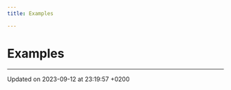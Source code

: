 ```yaml
---
title: Examples

---
```


# Examples







-------------------------------

Updated on 2023-09-12 at 23:19:57 +0200
